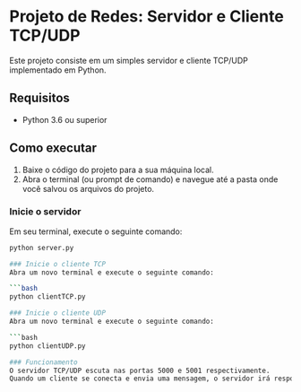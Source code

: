 # Projeto de Redes: Servidor e Cliente TCP/UDP

Este projeto consiste em um simples servidor e cliente TCP/UDP implementado em Python.

## Requisitos

- Python 3.6 ou superior

## Como executar

1. Baixe o código do projeto para a sua máquina local.
2. Abra o terminal (ou prompt de comando) e navegue até a pasta onde você salvou os arquivos do projeto.

### Inicie o servidor

Em seu terminal, execute o seguinte comando:

```bash
python server.py

### Inicie o cliente TCP
Abra um novo terminal e execute o seguinte comando:

```bash
python clientTCP.py

### Inicie o cliente UDP
Abra um novo terminal e execute o seguinte comando:

```bash
python clientUDP.py

### Funcionamento
O servidor TCP/UDP escuta nas portas 5000 e 5001 respectivamente. 
Quando um cliente se conecta e envia uma mensagem, o servidor irá responder com uma mensagem de reconhecimento (ACK).
